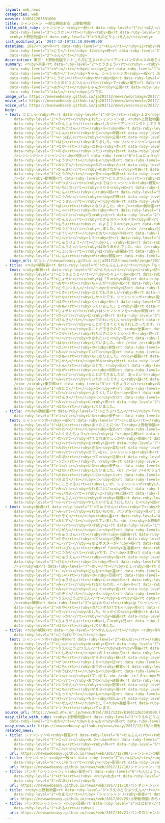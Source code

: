 ```yaml
---
layout: web_news
categories: web
newsid: k10011263591000
title: シャンシャン 一般公開始まる 上野動物園
title_with_ruby: シャンシャン <ruby>一般<rt data-ruby-level="7">いっぱん</rt></ruby><ruby>公開<rt
  data-ruby-level="3">こうかい</rt></ruby><ruby>始<rt data-ruby-level="3">はじ</rt></ruby>まる
  <ruby>上野動物園<rt data-ruby-level="3">うえのどうぶつえん</rt></ruby>
last_modified_at: '2017-12-19T12:10:00+09:00'
datetime: 2017<ruby>年<rt data-ruby-level="1">ねん</rt></ruby>12<ruby>月<rt data-ruby-level="1">がつ</rt></ruby>19<ruby>日<rt
  data-ruby-level="1">にち</rt></ruby> 12<ruby>時<rt data-ruby-level="2">じ</rt></ruby>10<ruby>分<rt
  data-ruby-level="2">ふん</rt></ruby>
description: 東京・上野動物園でことし６月に生まれたジャイアントパンダのメスの赤ちゃん、シャンシャンの一般公開が始まりました。上野動物園で誕生したジャイアントパンダの赤ちゃんが公開されるのは２９年ぶりです。
summary: <ruby>東京<rt data-ruby-level="2">とうきょう</rt></ruby>・<ruby>上野動物園<rt data-ruby-level="3">うえのどうぶつえん</rt></ruby>でことし６<ruby>月<rt
  data-ruby-level="1">がつ</rt></ruby>に<ruby>生<rt data-ruby-level="1">う</rt></ruby>まれたジャイアントパンダのメスの<ruby>赤<rt
  data-ruby-level="1">あか</rt></ruby>ちゃん、シャンシャンの<ruby>一般<rt data-ruby-level="7">いっぱん</rt></ruby><ruby>公開<rt
  data-ruby-level="3">こうかい</rt></ruby>が<ruby>始<rt data-ruby-level="3">はじ</rt></ruby>まりました。<ruby>上野動物園<rt
  data-ruby-level="3">うえのどうぶつえん</rt></ruby>で<ruby>誕生<rt data-ruby-level="6">たんじょう</rt></ruby>したジャイアントパンダの<ruby>赤<rt
  data-ruby-level="1">あか</rt></ruby>ちゃんが<ruby>公開<rt data-ruby-level="3">こうかい</rt></ruby>されるのは２９<ruby>年<rt
  data-ruby-level="1">ねん</rt></ruby>ぶりです。
image_url: https://newswebeasy.github.io/ja201712/news/web/image/2017/12/19/K10011263591_1712191006_1712191007_01_03.jpg
movie_url: https://newswebeasy.github.io/ja201712/news/web/movie/2017/12/19/k10011263591_201712191220_201712191221.mp4
voice_url: https://newswebeasy.github.io/ja201712/news/web/voice/2017/12/19/k10011263591_201712191220_201712191221.mp3
body:
- text: ことし６<ruby>月<rt data-ruby-level="1">がつ</rt></ruby>１２<ruby>日<rt data-ruby-level="1">にち</rt></ruby>に<ruby>生<rt
    data-ruby-level="1">う</rt></ruby>まれたシャンシャンは、<ruby>上野動物園<rt data-ruby-level="3">うえのどうぶつえん</rt></ruby>で<ruby>誕生<rt
    data-ruby-level="6">たんじょう</rt></ruby>したジャイアントパンダとして２９<ruby>年<rt data-ruby-level="1">ねん</rt></ruby>ぶりに、１９<ruby>日午前<rt
    data-ruby-level="2">にちごぜん</rt></ruby>９<ruby>時<rt data-ruby-level="2">じ</rt></ruby>４５<ruby>分<rt
    data-ruby-level="2">ふん</rt></ruby>から<ruby>母親<rt data-ruby-level="2">ははおや</rt></ruby>のシンシンとともに<ruby>一般<rt
    data-ruby-level="7">いっぱん</rt></ruby><ruby>公開<rt data-ruby-level="3">こうかい</rt></ruby>が<ruby>始<rt
    data-ruby-level="3">はじ</rt></ruby>まりました。<br />シャンシャンは<ruby>部屋<rt data-ruby-level="8">へや</rt></ruby>の<ruby>中<rt
    data-ruby-level="1">なか</rt></ruby>にある<ruby>木<rt data-ruby-level="1">き</rt></ruby>に<ruby>登<rt
    data-ruby-level="3">のぼ</rt></ruby>ったり<ruby>竹<rt data-ruby-level="1">たけ</rt></ruby>をかんだりしていました。<br
    />シンシンがシャンシャンに<ruby>授乳<rt data-ruby-level="6">じゅにゅう</rt></ruby>するような<ruby>様子<rt
    data-ruby-level="3">ようす</rt></ruby>も<ruby>見<rt data-ruby-level="1">み</rt></ruby>られ、<ruby>訪<rt
    data-ruby-level="7">おとず</rt></ruby>れた<ruby>人<rt data-ruby-level="1">ひと</rt></ruby>たちが<ruby>歓声<rt
    data-ruby-level="7">かんせい</rt></ruby>をあげながら<ruby>写真<rt data-ruby-level="3">しゃしん</rt></ruby>や<ruby>動画<rt
    data-ruby-level="3">どうが</rt></ruby>を<ruby>撮影<rt data-ruby-level="7">さつえい</rt></ruby>していました。<br
    /><br /><ruby>動物園<rt data-ruby-level="3">どうぶつえん</rt></ruby>は<ruby>来年<rt data-ruby-level="2">らいねん</rt></ruby>１<ruby>月末<rt
    data-ruby-level="4">がつまつ</rt></ruby>まではシャンシャンの<ruby>観覧<rt data-ruby-level="6">かんらん</rt></ruby>を<ruby>一日<rt
    data-ruby-level="1">いちにち</rt></ruby>４００<ruby>組<rt data-ruby-level="2">くみ</rt></ruby>、およそ２０００<ruby>人<rt
    data-ruby-level="1">にん</rt></ruby>に<ruby>限<rt data-ruby-level="5">かぎ</rt></ruby>ることにしていて、<ruby>公開<rt
    data-ruby-level="3">こうかい</rt></ruby><ruby>初日<rt data-ruby-level="4">しょにち</rt></ruby>は<ruby>当選<rt
    data-ruby-level="4">とうせん</rt></ruby><ruby>倍率<rt data-ruby-level="5">ばいりつ</rt></ruby>が４６<ruby>倍<rt
    data-ruby-level="3">ばい</rt></ruby>となりました。<br /><ruby>動物園<rt data-ruby-level="3">どうぶつえん</rt></ruby>はパンダ<ruby>舎<rt
    data-ruby-level="5">しゃ</rt></ruby>の<ruby>中<rt data-ruby-level="1">なか</rt></ruby>に<ruby>立<rt
    data-ruby-level="2">た</rt></ruby>ち<ruby>止<rt data-ruby-level="2">ど</rt></ruby>まって<ruby>観覧<rt
    data-ruby-level="6">かんらん</rt></ruby>できるスペースを４か<ruby>所<rt data-ruby-level="3">しょ</rt></ruby><ruby>設<rt
    data-ruby-level="5">もう</rt></ruby>け、およそ２０<ruby>人<rt data-ruby-level="1">ひと</rt></ruby>ごとに<ruby>誘導<rt
    data-ruby-level="7">ゆうどう</rt></ruby>しました。<br /><br /><ruby>公開<rt data-ruby-level="3">こうかい</rt></ruby>は<ruby>予定<rt
    data-ruby-level="3">よてい</rt></ruby>どおり<ruby>午後<rt data-ruby-level="2">ごご</rt></ruby>０<ruby>時<rt
    data-ruby-level="2">じ</rt></ruby>１５<ruby>分<rt data-ruby-level="2">ふん</rt></ruby>ごろに<ruby>終了<rt
    data-ruby-level="7">しゅうりょう</rt></ruby>し、<ruby>初日<rt data-ruby-level="4">しょにち</rt></ruby>は<ruby>混乱<rt
    data-ruby-level="6">こんらん</rt></ruby>はありませんでした。<br /><ruby>上野動物園<rt data-ruby-level="3">うえのどうぶつえん</rt></ruby>によりますと、<ruby>初日<rt
    data-ruby-level="4">しょにち</rt></ruby>は<ruby>速報値<rt data-ruby-level="6">そくほうち</rt></ruby>で１３９７<ruby>人<rt
    data-ruby-level="1">にん</rt></ruby>が<ruby>観覧<rt data-ruby-level="6">かんらん</rt></ruby>したということです。
  image_url: https://newswebeasy.github.io/ja201712/news/web/image/2017/12/19/K10011263591_1712191220_1712191221_01_04.jpg
- title: <ruby>観覧者<rt data-ruby-level="6">かんらんしゃ</rt></ruby>「もっと<ruby>見<rt data-ruby-level="1">み</rt></ruby>ていたかった」
  text: <ruby>観覧<rt data-ruby-level="6">かんらん</rt></ruby>に<ruby>訪<rt data-ruby-level="7">おとず</rt></ruby>れた<ruby>東京都<rt
    data-ruby-level="3">とうきょうと</rt></ruby>の４１<ruby>歳<rt data-ruby-level="7">さい</rt></ruby>の<ruby>女性<rt
    data-ruby-level="5">じょせい</rt></ruby>は「５<ruby>年前<rt data-ruby-level="2">ねんまえ</rt></ruby>、ジャイアントパンダの<ruby>赤<rt
    data-ruby-level="1">あか</rt></ruby>ちゃんが<ruby>死<rt data-ruby-level="3">し</rt></ruby>んだあとに<ruby>動物園<rt
    data-ruby-level="3">どうぶつえん</rt></ruby>を<ruby>訪<rt data-ruby-level="7">おとず</rt></ruby>れた<ruby>時<rt
    data-ruby-level="2">とき</rt></ruby>はとてもさみしい<ruby>感<rt data-ruby-level="3">かん</rt></ruby>じがして<ruby>悲<rt
    data-ruby-level="3">かな</rt></ruby>しかったです。シャンシャンが<ruby>誕生<rt data-ruby-level="6">たんじょう</rt></ruby>してとてもうれしく、<ruby>早<rt
    data-ruby-level="1">はや</rt></ruby>く<ruby>会<rt data-ruby-level="2">あ</rt></ruby>いたいと<ruby>思<rt
    data-ruby-level="2">おも</rt></ruby>っていました」と<ruby>話<rt data-ruby-level="2">はな</rt></ruby>していました。<ruby>女性<rt
    data-ruby-level="5">じょせい</rt></ruby>はシャンシャンを<ruby>観覧<rt data-ruby-level="6">かんらん</rt></ruby>したあと「<ruby>木<rt
    data-ruby-level="1">き</rt></ruby>に<ruby>登<rt data-ruby-level="3">のぼ</rt></ruby>っている<ruby>元気<rt
    data-ruby-level="2">げんき</rt></ruby>でかわいらしい<ruby>姿<rt data-ruby-level="6">すがた</rt></ruby>を<ruby>見<rt
    data-ruby-level="1">み</rt></ruby>ることができてとてもうれしかったです。<ruby>動画<rt data-ruby-level="3">どうが</rt></ruby>も<ruby>撮<rt
    data-ruby-level="7">と</rt></ruby>ることができたので、<ruby>仕事<rt data-ruby-level="3">しごと</rt></ruby>で<ruby>疲<rt
    data-ruby-level="7">つか</rt></ruby>れたときにシャンシャンを<ruby>見<rt data-ruby-level="1">み</rt></ruby>て<ruby>癒<rt
    data-ruby-level="8">い</rt></ruby>やされたいと<ruby>思<rt data-ruby-level="2">おも</rt></ruby>います」と<ruby>話<rt
    data-ruby-level="2">はな</rt></ruby>していました。<br /><br /><ruby>神奈川県<rt data-ruby-level="8">かながわけん</rt></ruby>の４９<ruby>歳<rt
    data-ruby-level="7">さい</rt></ruby>の<ruby>男性<rt data-ruby-level="5">だんせい</rt></ruby>は「とてもかわいくてシャンシャンを<ruby>見<rt
    data-ruby-level="1">み</rt></ruby>ていて<ruby>温<rt data-ruby-level="3">あたた</rt></ruby>かい<ruby>気持<rt
    data-ruby-level="3">きも</rt></ruby>ちになりました。<ruby>観覧<rt data-ruby-level="6">かんらん</rt></ruby><ruby>時間<rt
    data-ruby-level="2">じかん</rt></ruby>が４<ruby>分<rt data-ruby-level="2">ふん</rt></ruby>から５<ruby>分<rt
    data-ruby-level="2">ふん</rt></ruby>ほどで、<ruby>思<rt data-ruby-level="2">おも</rt></ruby>っていたよりも<ruby>長<rt
    data-ruby-level="2">なが</rt></ruby>い<ruby>時間<rt data-ruby-level="2">じかん</rt></ruby><ruby>見<rt
    data-ruby-level="1">み</rt></ruby>ることができましたが、あっという<ruby>間<rt data-ruby-level="2">ま</rt></ruby>にすぎてしまい、もっと<ruby>見<rt
    data-ruby-level="1">み</rt></ruby>ていたかったです」と<ruby>話<rt data-ruby-level="2">はな</rt></ruby>していました。<br
    /><br /><ruby>東京都<rt data-ruby-level="3">とうきょうと</rt></ruby>の５<ruby>歳<rt data-ruby-level="7">さい</rt></ruby>の<ruby>男<rt
    data-ruby-level="1">おとこ</rt></ruby>の<ruby>子<rt data-ruby-level="1">こ</rt></ruby>は「シャンシャンがささを<ruby>食<rt
    data-ruby-level="2">た</rt></ruby>べようとしている<ruby>姿<rt data-ruby-level="6">すがた</rt></ruby>がかわいかったです。かぜをひかないで<ruby>元気<rt
    data-ruby-level="2">げんき</rt></ruby>に<ruby>大<rt data-ruby-level="1">おお</rt></ruby>きくなってほしいです。また<ruby>見<rt
    data-ruby-level="2">み</rt></ruby>に<ruby>来<rt data-ruby-level="2">き</rt></ruby>たいです」と<ruby>話<rt
    data-ruby-level="2">はな</rt></ruby>していました。
- title: <ruby>動物園<rt data-ruby-level="3">どうぶつえん</rt></ruby>「<ruby>落<rt data-ruby-level="3">お</rt></ruby>ち<ruby>着<rt
    data-ruby-level="3">つ</rt></ruby>いた<ruby>様子<rt data-ruby-level="3">ようす</rt></ruby>」
  text: シャンシャンの<ruby>一般<rt data-ruby-level="7">いっぱん</rt></ruby><ruby>公開<rt data-ruby-level="3">こうかい</rt></ruby>が<ruby>始<rt
    data-ruby-level="3">はじ</rt></ruby>まったことについて<ruby>上野動物園<rt data-ruby-level="3">うえのどうぶつえん</rt></ruby>の<ruby>渡部<rt
    data-ruby-level="8">わたべ</rt></ruby><ruby>浩文<rt data-ruby-level="8">ひろふみ</rt></ruby><ruby>副園長<rt
    data-ruby-level="4">ふくえんちょう</rt></ruby>は「<ruby>公開<rt data-ruby-level="3">こうかい</rt></ruby>に<ruby>向<rt
    data-ruby-level="3">む</rt></ruby>けてこれまでしっかり<ruby>準備<rt data-ruby-level="5">じゅんび</rt></ruby>してきて、きょうの<ruby>日<rt
    data-ruby-level="1">ひ</rt></ruby>を<ruby>迎<rt data-ruby-level="7">むか</rt></ruby>えることができた。これまでに<ruby>大<rt
    data-ruby-level="1">おお</rt></ruby>きな<ruby>混乱<rt data-ruby-level="6">こんらん</rt></ruby>は<ruby>起<rt
    data-ruby-level="3">お</rt></ruby>きていない。シャンシャンは<ruby>木<rt data-ruby-level="1">き</rt></ruby>に<ruby>登<rt
    data-ruby-level="3">のぼ</rt></ruby>って<ruby>活発<rt data-ruby-level="3">かっぱつ</rt></ruby>に<ruby>動<rt
    data-ruby-level="3">うご</rt></ruby>き、<ruby>落<rt data-ruby-level="3">お</rt></ruby>ち<ruby>着<rt
    data-ruby-level="3">つ</rt></ruby>いた<ruby>様子<rt data-ruby-level="3">ようす</rt></ruby>だ」と<ruby>話<rt
    data-ruby-level="2">はな</rt></ruby>していました。<br /><br />そのうえで「シャンシャンを<ruby>見<rt data-ruby-level="1">み</rt></ruby>たいという<ruby>多<rt
    data-ruby-level="2">おお</rt></ruby>くの<ruby>人<rt data-ruby-level="1">ひと</rt></ruby>の<ruby>希望<rt
    data-ruby-level="4">きぼう</rt></ruby>に<ruby>応<rt data-ruby-level="8">こた</rt></ruby>えられなくて<ruby>心苦<rt
    data-ruby-level="3">こころぐる</rt></ruby>しいが、シャンシャンが<ruby>人<rt data-ruby-level="1">ひと</rt></ruby>に<ruby>見<rt
    data-ruby-level="1">み</rt></ruby>られることに<ruby>慣<rt data-ruby-level="5">な</rt></ruby>れていけば、<ruby>来年<rt
    data-ruby-level="2">らいねん</rt></ruby>２<ruby>月以降<rt data-ruby-level="6">がついこう</rt></ruby>、<ruby>観覧<rt
    data-ruby-level="6">かんらん</rt></ruby>の<ruby>時間<rt data-ruby-level="2">じかん</rt></ruby>を<ruby>増<rt
    data-ruby-level="5">ふ</rt></ruby>やしていけるようにしたい」と<ruby>話<rt data-ruby-level="2">はな</rt></ruby>していました。
- text: <ruby>抽選<rt data-ruby-level="7">ちゅうせん</rt></ruby>で<ruby>外<rt data-ruby-level="2">はず</rt></ruby>れたためシャンシャンは<ruby>見<rt
    data-ruby-level="1">み</rt></ruby>られないものの、パンダを<ruby>見<rt data-ruby-level="1">み</rt></ruby>たいという<ruby>家族<rt
    data-ruby-level="3">かぞく</rt></ruby><ruby>連<rt data-ruby-level="4">づ</rt></ruby>れが<ruby>訪<rt
    data-ruby-level="7">おとず</rt></ruby>れていました。<br /><ruby>上野動物園<rt data-ruby-level="3">うえのどうぶつえん</rt></ruby>の<ruby>入<rt
    data-ruby-level="1">い</rt></ruby>り<ruby>口<rt data-ruby-level="1">ぐち</rt></ruby>には、シャンシャンは<ruby>事前<rt
    data-ruby-level="3">じぜん</rt></ruby>に<ruby>行<rt data-ruby-level="2">おこな</rt></ruby>われた<ruby>抽選<rt
    data-ruby-level="7">ちゅうせん</rt></ruby>の<ruby>当選者<rt data-ruby-level="4">とうせんしゃ</rt></ruby>に<ruby>限<rt
    data-ruby-level="5">かぎ</rt></ruby>って<ruby>公開<rt data-ruby-level="3">こうかい</rt></ruby>されていることを<ruby>知<rt
    data-ruby-level="2">し</rt></ruby>らせるポスターが<ruby>掲<rt data-ruby-level="7">かか</rt></ruby>げられ、<ruby>警備員<rt
    data-ruby-level="6">けいびいん</rt></ruby>が「<ruby>当選者<rt data-ruby-level="4">とうせんしゃ</rt></ruby>のみの<ruby>公開<rt
    data-ruby-level="3">こうかい</rt></ruby>です。ご<ruby>注意<rt data-ruby-level="3">ちゅうい</rt></ruby>ください」と<ruby>入園<rt
    data-ruby-level="2">にゅうえん</rt></ruby><ruby>前<rt data-ruby-level="2">まえ</rt></ruby>の<ruby>人<rt
    data-ruby-level="2">ひと</rt></ruby>に<ruby>呼<rt data-ruby-level="6">よ</rt></ruby>びかけていました。<br
    />３<ruby>歳<rt data-ruby-level="7">さい</rt></ruby>と１<ruby>歳<rt data-ruby-level="7">さい</rt></ruby>の<ruby>子<rt
    data-ruby-level="1">こ</rt></ruby>どもを<ruby>連<rt data-ruby-level="4">つ</rt></ruby>れた３０<ruby>代<rt
    data-ruby-level="3">だい</rt></ruby>の<ruby>母親<rt data-ruby-level="2">ははおや</rt></ruby>は<ruby>抽選<rt
    data-ruby-level="7">ちゅうせん</rt></ruby>に<ruby>外<rt data-ruby-level="2">はず</rt></ruby>れてシャンシャンは<ruby>見<rt
    data-ruby-level="1">み</rt></ruby>られないものの、<ruby>子<rt data-ruby-level="1">こ</rt></ruby>どもから「パンダを<ruby>見<rt
    data-ruby-level="1">み</rt></ruby>たい」と<ruby>言<rt data-ruby-level="2">い</rt></ruby>われて、<ruby>家族<rt
    data-ruby-level="3">かぞく</rt></ruby>４<ruby>人<rt data-ruby-level="1">にん</rt></ruby>で<ruby>上野動物園<rt
    data-ruby-level="3">うえのどうぶつえん</rt></ruby>を<ruby>訪<rt data-ruby-level="7">おとず</rt></ruby>れました。<br
    /><ruby>母親<rt data-ruby-level="2">ははおや</rt></ruby>は「シャンシャンは<ruby>見<rt data-ruby-level="1">み</rt></ruby>られませんが、せめて<ruby>親<rt
    data-ruby-level="2">おや</rt></ruby>のパンダだけでも<ruby>見<rt data-ruby-level="1">み</rt></ruby>ようと<ruby>来<rt
    data-ruby-level="2">き</rt></ruby>ました。せっかくの<ruby>機会<rt data-ruby-level="4">きかい</rt></ruby>なので、もう<ruby>一回<rt
    data-ruby-level="2">いっかい</rt></ruby><ruby>抽選<rt data-ruby-level="7">ちゅうせん</rt></ruby>に<ruby>挑戦<rt
    data-ruby-level="7">ちょうせん</rt></ruby>して<ruby>見<rt data-ruby-level="1">み</rt></ruby>せてあげたいです」と<ruby>話<rt
    data-ruby-level="2">はな</rt></ruby>していました。
- title: <ruby>観覧<rt data-ruby-level="6">かんらん</rt></ruby> <ruby>年明<rt data-ruby-level="2">としあ</rt></ruby>けも<ruby>高倍率<rt
    data-ruby-level="5">こうばいりつ</rt></ruby>
  text: シャンシャンの<ruby>年内<rt data-ruby-level="2">ねんない</rt></ruby>の<ruby>観覧<rt data-ruby-level="6">かんらん</rt></ruby>はすでに<ruby>締<rt
    data-ruby-level="7">し</rt></ruby>め<ruby>切<rt data-ruby-level="7">き</rt></ruby>られ、<ruby>上野動物園<rt
    data-ruby-level="3">うえのどうぶつえん</rt></ruby>は<ruby>現在<rt data-ruby-level="5">げんざい</rt></ruby>、<ruby>年明<rt
    data-ruby-level="2">としあ</rt></ruby>けの１<ruby>月<rt data-ruby-level="1">がつ</rt></ruby>２<ruby>日<rt
    data-ruby-level="1">にち</rt></ruby>から８<ruby>日<rt data-ruby-level="1">にち</rt></ruby>までと、１<ruby>月<rt
    data-ruby-level="1">がつ</rt></ruby>１０<ruby>日<rt data-ruby-level="1">にち</rt></ruby>から２１<ruby>日<rt
    data-ruby-level="1">にち</rt></ruby>までの<ruby>観覧<rt data-ruby-level="6">かんらん</rt></ruby>の<ruby>応募<rt
    data-ruby-level="7">おうぼ</rt></ruby>を<ruby>受<rt data-ruby-level="4">う</rt></ruby>け<ruby>付<rt
    data-ruby-level="4">つ</rt></ruby>けています。<br /><br />１８<ruby>日午後<rt data-ruby-level="2">にちごご</rt></ruby>２<ruby>時<rt
    data-ruby-level="2">じ</rt></ruby>までの<ruby>速報値<rt data-ruby-level="6">そくほうち</rt></ruby>で<ruby>当選<rt
    data-ruby-level="4">とうせん</rt></ruby><ruby>倍率<rt data-ruby-level="5">ばいりつ</rt></ruby>は２<ruby>日<rt
    data-ruby-level="1">にち</rt></ruby>が８９<ruby>倍<rt data-ruby-level="3">ばい</rt></ruby>で<ruby>最<rt
    data-ruby-level="4">もっと</rt></ruby>も<ruby>高<rt data-ruby-level="2">たか</rt></ruby>く、そのほかの<ruby>日<rt
    data-ruby-level="1">ひ</rt></ruby>も８<ruby>倍以上<rt data-ruby-level="4">ばいいじょう</rt></ruby>と<ruby>依然<rt
    data-ruby-level="7">いぜん</rt></ruby>として<ruby>高倍率<rt data-ruby-level="5">こうばいりつ</rt></ruby>が<ruby>続<rt
    data-ruby-level="4">つづ</rt></ruby>いています。
source_url: https://www3.nhk.or.jp/news/html/20171219/k10011263591000.html
easy_title_with_ruby: <ruby>上野動物園<rt data-ruby-level="3">うえのどうぶつえん</rt></ruby> パンダの<ruby>赤<rt
  data-ruby-level="1">あか</rt></ruby>ちゃんを<ruby>見<rt data-ruby-level="1">み</rt></ruby>ることができるようになる
easy_news_url: https://newswebeasy.github.io/news/easy/2017/12/19/上野動物園-パンダの赤ちゃんを見ることができるようになる
related_news:
- title: シャンシャンの<ruby>観覧<rt data-ruby-level="6">かんらん</rt></ruby><ruby>申<rt data-ruby-level="7">もう</rt></ruby>し<ruby>込<rt
    data-ruby-level="7">こ</rt></ruby>み 2<ruby>日<rt data-ruby-level="1">にち</rt></ruby>で16<ruby>万<rt
    data-ruby-level="2">まん</rt></ruby><ruby>件<rt data-ruby-level="5">けん</rt></ruby><ruby>超<rt
    data-ruby-level="7">こ</rt></ruby>え
  url: https://newswebeasy.github.io/news/web/2017/12/09/シャンシャンの観覧申し込み-2日で16万件超え
- title: シャンシャン <ruby>一般<rt data-ruby-level="7">いっぱん</rt></ruby><ruby>公開<rt data-ruby-level="3">こうかい</rt></ruby>にあわせてライブ<ruby>映像<rt
    data-ruby-level="6">えいぞう</rt></ruby><ruby>配信<rt data-ruby-level="4">はいしん</rt></ruby>へ
  url: https://newswebeasy.github.io/news/web/2017/12/16/シャンシャン-一般公開にあわせてライブ映像配信へ
- title: パンダ「シャンシャン」<ruby>誕生<rt data-ruby-level="6">たんじょう</rt></ruby>５か<ruby>月<rt
    data-ruby-level="1">げつ</rt></ruby> <ruby>丸太<rt data-ruby-level="2">まるた</rt></ruby>によじ<ruby>登<rt
    data-ruby-level="3">のぼ</rt></ruby>る
  url: https://newswebeasy.github.io/news/web/2017/11/10/パンダシャンシャン誕生5か月-丸太によじ登る
- title: <ruby>上野動物園<rt data-ruby-level="3">うえのどうぶつえん</rt></ruby> <ruby>赤<rt data-ruby-level="1">あか</rt></ruby>ちゃんパンダの<ruby>名前<rt
    data-ruby-level="2">なまえ</rt></ruby>「シャンシャン（<ruby>香香<rt data-ruby-level="8">こうこ</rt></ruby>）」に
  url: https://newswebeasy.github.io/news/web/2017/09/25/上野動物園-赤ちゃんパンダの名前シャンシャン香香に
- title: パンダのシャンシャン <ruby>母親<rt data-ruby-level="2">ははおや</rt></ruby>の<ruby>後<rt data-ruby-level="2">うし</rt></ruby>ろをついて<ruby>歩<rt
    data-ruby-level="2">ある</rt></ruby>く
  url: https://newswebeasy.github.io/news/web/2017/10/21/パンダのシャンシャン-母親の後ろをついて歩く
...
```

